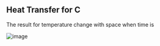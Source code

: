 ## Heat Transfer for C

The result for temperature change with space when time is 

![image](https://user-images.githubusercontent.com/54445507/126039117-401ed58b-b819-4bcc-ac3d-09d553f54d0e.png)
